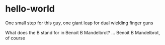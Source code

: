 # hello-world
One small step for this guy, one giant leap for dual wielding finger guns


What does the B stand for in Benoit B Mandelbrot? ... Benoit B Mandelbrot, of course
